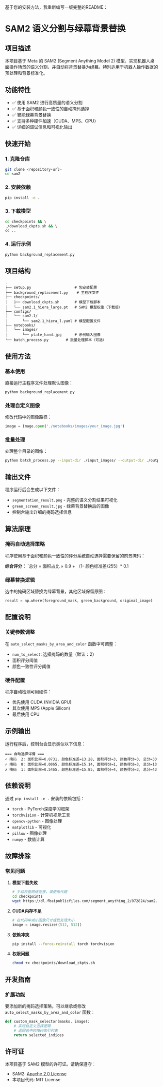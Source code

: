 基于您的安装方法，我重新编写一版完整的README：

# SAM2 语义分割与绿幕背景替换

## 项目描述

本项目基于 Meta 的 SAM2 (Segment Anything Model 2) 模型，实现机器人桌面操作场景的语义分割，并自动将背景替换为绿幕。特别适用于机器人操作数据的预处理和背景标准化。

## 功能特性

- ✅ 使用 SAM2 进行高质量的语义分割
- ✅ 基于面积和颜色一致性的自动掩码选择
- ✅ 智能绿幕背景替换
- ✅ 支持多种硬件加速（CUDA、MPS、CPU）
- ✅ 详细的调试信息和可视化输出

## 快速开始

### 1. 克隆仓库
```bash
git clone <repository-url>
cd sam2
```

### 2. 安装依赖
```bash
pip install -e .
```

### 3. 下载模型
```bash
cd checkpoints && \
./download_ckpts.sh && \
cd ..
```

### 4. 运行示例
```bash
python background_replacement.py
```

## 项目结构

```
.
├── setup.py                    # 包安装配置
├── background_replacement.py    # 主程序文件
├── checkpoints/
│   ├── download_ckpts.sh       # 模型下载脚本
│   └── sam2.1_hiera_large.pt   # SAM2 模型权重（下载后）
├── configs/
│   └── sam2.1/
│       └── sam2.1_hiera_l.yaml # 模型配置文件
├── notebooks/
│   └── images/
│       └── plate_hand.jpg      # 示例输入图像
└── batch_process.py        # 批量处理脚本（可选）
```

## 使用方法

### 基本使用

直接运行主程序文件处理默认图像：

```bash
python background_replacement.py
```

### 处理自定义图像

修改代码中的图像路径：
```python
image = Image.open('./notebooks/images/your_image.jpg')
```

### 批量处理

处理整个目录的图像：
```bash
python batch_process.py --input-dir ./input_images/ --output-dir ./output_results/
```

## 输出文件

程序运行后会生成以下文件：

- `segmentation_result.png` - 完整的语义分割结果可视化
- `green_screen_result.jpg` - 绿幕背景替换后的图像
- 控制台输出详细的掩码选择信息

## 算法原理

### 掩码自动选择策略

程序使用基于面积和颜色一致性的评分系统自动选择需要保留的前景掩码：

**综合评分：** `总分 = 面积占比 × 0.9 + （1- 颜色标准差/255）* 0.1

### 绿幕替换逻辑

选中的掩码区域替换为绿幕背景，其他区域保留原图：
```python
result = np.where(foreground_mask, green_background, original_image)
```

## 配置说明

### 关键参数调整

在 `auto_select_masks_by_area_and_color` 函数中可调整：

- `num_to_select`: 选择掩码的数量（默认：2）
- 面积评分阈值
- 颜色一致性评分阈值

### 硬件配置

程序自动检测可用硬件：
- 优先使用 CUDA (NVIDIA GPU)
- 其次使用 MPS (Apple Silicon)
- 最后使用 CPU

## 示例输出

运行程序后，控制台会显示类似以下信息：

```
=== 自动选择详情 ===
✓ 掩码  2: 面积比率=0.0731, 颜色标准差=13.28, 面积得分=3, 颜色得分=3, 总分=33
✓ 掩码  0: 面积比率=0.0065, 颜色标准差=15.14, 面积得分=1, 颜色得分=3, 总分=13
✗ 掩码  1: 面积比率=0.5465, 颜色标准差=15.85, 面积得分=4, 颜色得分=3, 总分=43
```

## 依赖说明

通过 `pip install -e .` 安装的依赖包括：

- `torch` - PyTorch深度学习框架
- `torchvision` - 计算机视觉工具
- `opencv-python` - 图像处理
- `matplotlib` - 可视化
- `pillow` - 图像处理
- `numpy` - 数值计算

## 故障排除

### 常见问题

1. **模型下载失败**
   ```bash
   # 手动检查网络连接，或使用代理
   cd checkpoints
   wget https://dl.fbaipublicfiles.com/segment_anything_2/072824/sam2.1_hiera_large.pt
   ```

2. **CUDA内存不足**
   ```python
   # 在代码中减小图像尺寸或批处理大小
   image = image.resize((512, 512))
   ```

3. **依赖冲突**
   ```bash
   pip install --force-reinstall torch torchvision
   ```

4. **权限问题**
   ```bash
   chmod +x checkpoints/download_ckpts.sh
   ```

## 开发指南

### 扩展功能

要添加新的掩码选择策略，可以继承或修改 `auto_select_masks_by_area_and_color` 函数：

```python
def custom_mask_selector(masks, image):
    # 实现自定义选择逻辑
    # 返回选中的掩码索引列表
    return selected_indices
```

## 许可证

本项目基于 SAM2 模型的许可证。请确保遵守：

- SAM2: [Apache 2.0 License](https://github.com/facebookresearch/sam2/blob/main/LICENSE)
- 本项目代码: MIT License

